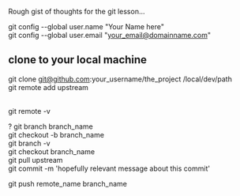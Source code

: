 Rough gist of thoughts for the git lesson...

git config --global user.name "Your Name here"  
git config --global user.email "your_email@domainname.com"  

## clone to your local machine
git clone git@github.com:your_username/the_project /local/dev/path  
git remote add upstream <main repo>  
git remote -v

? git branch branch_name  
git checkout -b branch_name  
git branch -v  
git checkout branch_name  
git pull upstream <branch>  
git commit -m 'hopefully relevant message about this commit'

git push remote_name branch_name
